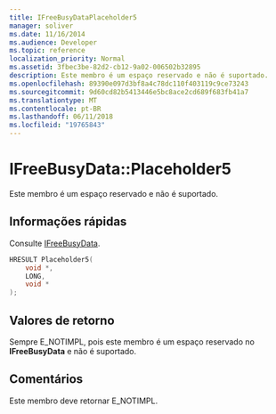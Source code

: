 ```yaml
---
title: IFreeBusyDataPlaceholder5
manager: soliver
ms.date: 11/16/2014
ms.audience: Developer
ms.topic: reference
localization_priority: Normal
ms.assetid: 3fbec3be-82d2-cb12-9a02-006502b32895
description: Este membro é um espaço reservado e não é suportado.
ms.openlocfilehash: 89390e097d3bf8a4c78dc110f403119c9ce73243
ms.sourcegitcommit: 9d60cd82b5413446e5bc8ace2cd689f683fb41a7
ms.translationtype: MT
ms.contentlocale: pt-BR
ms.lasthandoff: 06/11/2018
ms.locfileid: "19765843"
---
```

# <a name="ifreebusydataplaceholder5"></a>IFreeBusyData::Placeholder5

Este membro é um espaço reservado e não é suportado.
  
## <a name="quick-info"></a>Informações rápidas

Consulte [IFreeBusyData](ifreebusydata.md).
  
```cpp
HRESULT Placeholder5( 
    void *,  
    LONG,  
    void * 
);
```

## <a name="return-values"></a>Valores de retorno

Sempre E_NOTIMPL, pois este membro é um espaço reservado no **IFreeBusyData** e não é suportado. 
  
## <a name="remarks"></a>Comentários

Este membro deve retornar E_NOTIMPL.
  

